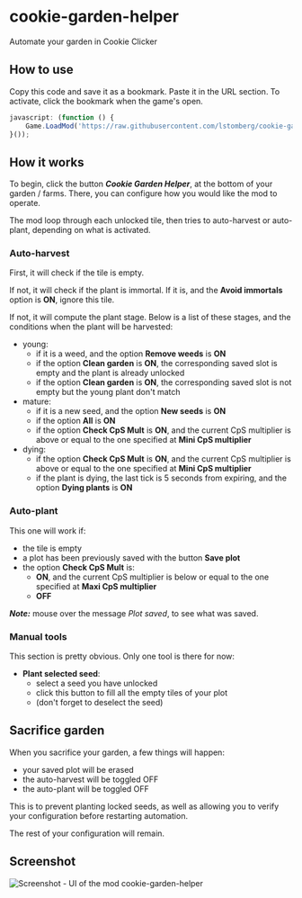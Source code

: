 # cookie-garden-helper

Automate your garden in Cookie Clicker

## How to use

Copy this code and save it as a bookmark. Paste it in the URL section.
To activate, click the bookmark when the game's open.

```javascript
javascript: (function () {
    Game.LoadMod('https://raw.githubusercontent.com/lstomberg/cookie-garden-helper/master/cookie-garden-helper.js');
}());
```

## How it works

To begin, click the button ***Cookie Garden Helper***, at the bottom of your
garden / farms. There, you can configure how you would like the mod to operate.

The mod loop through each unlocked tile, then tries to auto-harvest
or auto-plant, depending on what is activated.

### Auto-harvest

First, it will check if the tile is empty.

If not, it will check if the plant is immortal. If it is, and the **Avoid immortals** option is **ON**, ignore this tile.

If not, it will compute the plant stage. Below is a list of these stages, and
the conditions when the plant will be harvested:

- young:
  - if it is a weed, and the option **Remove weeds** is **ON**
  - if the option **Clean garden** is **ON**, the corresponding saved slot is
  empty and the plant is already unlocked
  - if the option **Clean garden** is **ON**, the corresponding saved slot is
  not empty but the young plant don't match
- mature:
  - if it is a new seed, and the option **New seeds** is **ON**
  - if the option **All** is **ON**
  - if the option **Check CpS Mult** is **ON**, and the current CpS multiplier
  is above or equal to the one specified at **Mini CpS multiplier**
- dying:
  - if the option **Check CpS Mult** is **ON**, and the current CpS
  multiplier is above or equal to the one specified at
**Mini CpS multiplier**
  - if the plant is dying, the last tick is 5 seconds from expiring,
  and the option **Dying plants** is **ON**

### Auto-plant

This one will work if:

- the tile is empty
- a plot has been previously saved with the button **Save plot**
- the option **Check CpS Mult** is:
  - **ON**, and the current CpS multiplier is
below or equal to the one specified at **Maxi CpS multiplier**
  - **OFF**

***Note:*** mouse over the message *Plot saved*, to see what was saved.

### Manual tools

This section is pretty obvious. Only one tool is there for now:

- **Plant selected seed**:
  - select a seed you have unlocked
  - click this button to fill all the empty tiles of your plot
  - (don't forget to deselect the seed)

## Sacrifice garden

When you sacrifice your garden, a few things will happen:

- your saved plot will be erased
- the auto-harvest will be toggled OFF
- the auto-plant will be toggled OFF

This is to prevent planting locked seeds, as well as allowing you to verify your
configuration before restarting automation.

The rest of your configuration will remain.

## Screenshot

![Screenshot - UI of the mod cookie-garden-helper](/img/cookie-garden-helper.png?raw=true "UI")

